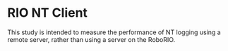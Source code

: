 # RIO NT Client

This study is intended to measure the performance of NT logging
using a remote server, rather than using a server on the RoboRIO.
